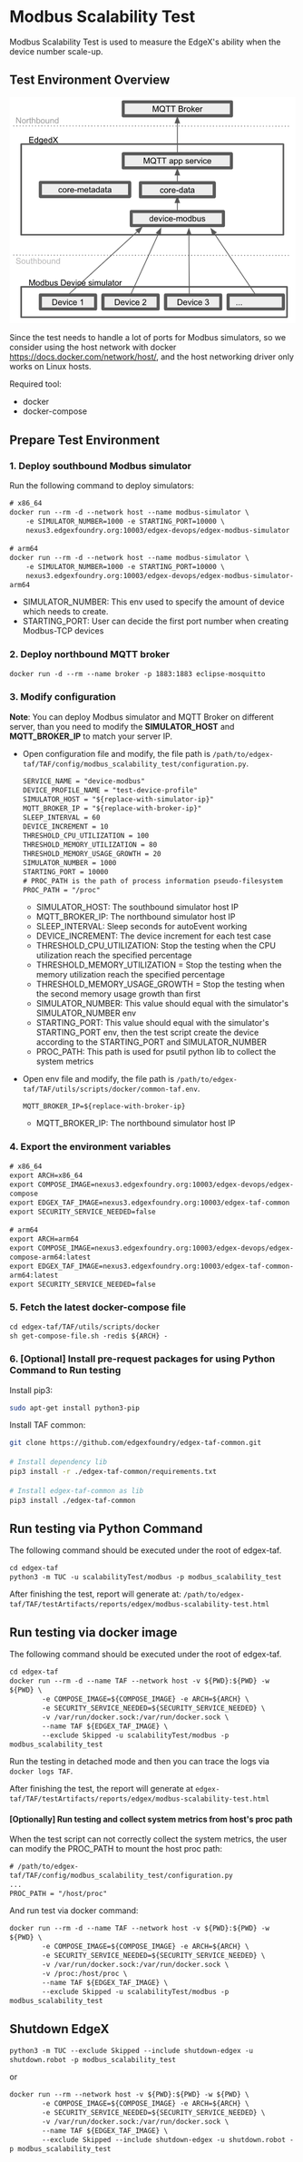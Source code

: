 # Modbus Scalability Test
Modbus Scalability Test is used to measure the EdgeX's ability when the device number scale-up.

## Test Environment Overview
![image](./images/modbus-scalability-test-overview.png)

Since the test needs to handle a lot of ports for Modbus simulators, so we consider using the host network with docker https://docs.docker.com/network/host/, and the host networking driver only works on Linux hosts.

Required tool:
- docker
- docker-compose

## Prepare Test Environment

### 1. Deploy southbound Modbus simulator
Run the following command to deploy simulators:
```
# x86_64
docker run --rm -d --network host --name modbus-simulator \
    -e SIMULATOR_NUMBER=1000 -e STARTING_PORT=10000 \
    nexus3.edgexfoundry.org:10003/edgex-devops/edgex-modbus-simulator

# arm64
docker run --rm -d --network host --name modbus-simulator \
    -e SIMULATOR_NUMBER=1000 -e STARTING_PORT=10000 \
    nexus3.edgexfoundry.org:10003/edgex-devops/edgex-modbus-simulator-arm64
```
- SIMULATOR_NUMBER: This env used to specify the amount of device which needs to create.
- STARTING_PORT: User can decide the first port number when creating Modbus-TCP devices

### 2. Deploy northbound MQTT broker
```
docker run -d --rm --name broker -p 1883:1883 eclipse-mosquitto
```

### 3. Modify configuration
**Note**: You can deploy Modbus simulator and MQTT Broker on different server, than you need to modify the **SIMULATOR_HOST** and **MQTT_BROKER_IP** to match your server IP.


* Open configuration file and modify, the file path is `/path/to/edgex-taf/TAF/config/modbus_scalability_test/configuration.py`.
    ```
    SERVICE_NAME = "device-modbus"
    DEVICE_PROFILE_NAME = "test-device-profile"
    SIMULATOR_HOST = "${replace-with-simulator-ip}"
    MQTT_BROKER_IP = "${replace-with-broker-ip}"
    SLEEP_INTERVAL = 60
    DEVICE_INCREMENT = 10
    THRESHOLD_CPU_UTILIZATION = 100
    THRESHOLD_MEMORY_UTILIZATION = 80
    THRESHOLD_MEMORY_USAGE_GROWTH = 20
    SIMULATOR_NUMBER = 1000
    STARTING_PORT = 10000
    # PROC_PATH is the path of process information pseudo-filesystem
    PROC_PATH = "/proc"
    ``` 
    - SIMULATOR_HOST: The southbound simulator host IP
    - MQTT_BROKER_IP: The northbound simulator host IP
    - SLEEP_INTERVAL: Sleep seconds for autoEvent working
    - DEVICE_INCREMENT: The device increment for each test case
    - THRESHOLD_CPU_UTILIZATION: Stop the testing when the CPU utilization reach the specified percentage
    - THRESHOLD_MEMORY_UTILIZATION = Stop the testing when the memory utilization reach the specified percentage
    - THRESHOLD_MEMORY_USAGE_GROWTH = Stop the testing when the second memory usage growth than first 
    - SIMULATOR_NUMBER: This value should equal with the simulator's SIMULATOR_NUMBER env
    - STARTING_PORT: This value should equal with the simulator's STARTING_PORT env, then the test script create the device according to the STARTING_PORT and SIMULATOR_NUMBER
    - PROC_PATH: This path is used for psutil python lib to collect the system metrics

* Open env file and modify, the file path is `/path/to/edgex-taf/TAF/utils/scripts/docker/common-taf.env`.
    ```
    MQTT_BROKER_IP=${replace-with-broker-ip}
    ```
    - MQTT_BROKER_IP: The northbound simulator host IP
   
### 4. Export the environment variables
```
# x86_64
export ARCH=x86_64
export COMPOSE_IMAGE=nexus3.edgexfoundry.org:10003/edgex-devops/edgex-compose
export EDGEX_TAF_IMAGE=nexus3.edgexfoundry.org:10003/edgex-taf-common
export SECURITY_SERVICE_NEEDED=false

# arm64
export ARCH=arm64
export COMPOSE_IMAGE=nexus3.edgexfoundry.org:10003/edgex-devops/edgex-compose-arm64:latest
export EDGEX_TAF_IMAGE=nexus3.edgexfoundry.org:10003/edgex-taf-common-arm64:latest
export SECURITY_SERVICE_NEEDED=false
```

### 5. Fetch the latest docker-compose file
```
cd edgex-taf/TAF/utils/scripts/docker
sh get-compose-file.sh -redis ${ARCH} -
```

### 6. [Optional] Install pre-request packages for using Python Command to Run testing
Install pip3:
``` bash
sudo apt-get install python3-pip
```

Install TAF common:
``` bash
git clone https://github.com/edgexfoundry/edgex-taf-common.git

# Install dependency lib
pip3 install -r ./edgex-taf-common/requirements.txt

# Install edgex-taf-common as lib
pip3 install ./edgex-taf-common
```
    
## Run testing via Python Command
The following command should be executed under the root of edgex-taf.
```
cd edgex-taf
python3 -m TUC -u scalabilityTest/modbus -p modbus_scalability_test
```
After finishing the test, report will generate at:
`/path/to/edgex-taf/TAF/testArtifacts/reports/edgex/modbus-scalability-test.html`


## Run testing via docker image
The following command should be executed under the root of edgex-taf.
```
cd edgex-taf
docker run --rm -d --name TAF --network host -v ${PWD}:${PWD} -w ${PWD} \
        -e COMPOSE_IMAGE=${COMPOSE_IMAGE} -e ARCH=${ARCH} \
        -e SECURITY_SERVICE_NEEDED=${SECURITY_SERVICE_NEEDED} \
        -v /var/run/docker.sock:/var/run/docker.sock \
        --name TAF ${EDGEX_TAF_IMAGE} \
        --exclude Skipped -u scalabilityTest/modbus -p modbus_scalability_test
```
Run the testing in detached mode and then you can trace the logs via `docker logs TAF`. 

After finishing the test, the report will generate at `edgex-taf/TAF/testArtifacts/reports/edgex/modbus-scalability-test.html`


#### [Optionally] Run testing and collect system metrics from host's proc path
When the test script can not correctly collect the system metrics, the user can modify the PROC_PATH to mount the host proc path:
```
# /path/to/edgex-taf/TAF/config/modbus_scalability_test/configuration.py
...
PROC_PATH = "/host/proc"
```
And run test via docker command:
```
docker run --rm -d --name TAF --network host -v ${PWD}:${PWD} -w ${PWD} \
        -e COMPOSE_IMAGE=${COMPOSE_IMAGE} -e ARCH=${ARCH} \
        -e SECURITY_SERVICE_NEEDED=${SECURITY_SERVICE_NEEDED} \
        -v /var/run/docker.sock:/var/run/docker.sock \
        -v /proc:/host/proc \
        --name TAF ${EDGEX_TAF_IMAGE} \
        --exclude Skipped -u scalabilityTest/modbus -p modbus_scalability_test
```

## Shutdown EdgeX
```
python3 -m TUC --exclude Skipped --include shutdown-edgex -u shutdown.robot -p modbus_scalability_test
```
or 
```
docker run --rm --network host -v ${PWD}:${PWD} -w ${PWD} \
        -e COMPOSE_IMAGE=${COMPOSE_IMAGE} -e ARCH=${ARCH} \
        -e SECURITY_SERVICE_NEEDED=${SECURITY_SERVICE_NEEDED} \
        -v /var/run/docker.sock:/var/run/docker.sock \
        --name TAF ${EDGEX_TAF_IMAGE} \
        --exclude Skipped --include shutdown-edgex -u shutdown.robot -p modbus_scalability_test
```